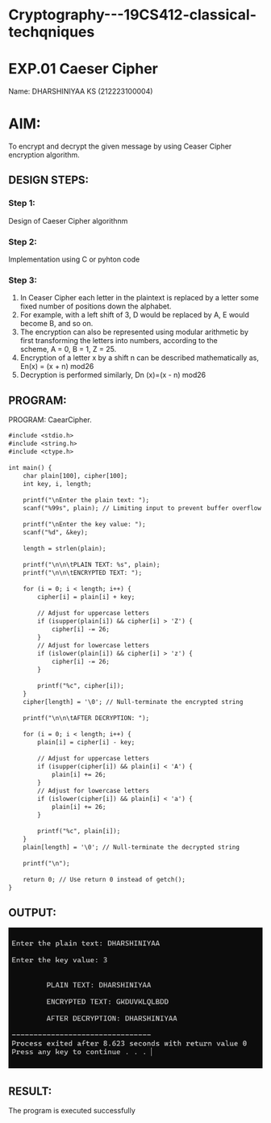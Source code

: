 # Cryptography---19CS412-classical-techqniques
# EXP.01 Caeser Cipher

Name: DHARSHINIYAA KS (212223100004)
# AIM:

To encrypt and decrypt the given message by using Ceaser Cipher encryption algorithm.


## DESIGN STEPS:

### Step 1:

Design of Caeser Cipher algorithnm 

### Step 2:

Implementation using C or pyhton code

### Step 3:

1.	In Ceaser Cipher each letter in the plaintext is replaced by a letter some fixed number of positions down the alphabet.
2.	For example, with a left shift of 3, D would be replaced by A, E would become B, and so on.
3.	The encryption can also be represented using modular arithmetic by first transforming the letters into numbers, according to the   
    scheme, A = 0, B = 1, Z = 25.
4.	Encryption of a letter x by a shift n can be described mathematically as,
                       En(x) = (x + n) mod26
5.	Decryption is performed similarly,
                       Dn (x)=(x - n) mod26


## PROGRAM:
PROGRAM:
CaearCipher.
```
#include <stdio.h>
#include <string.h>
#include <ctype.h>

int main() {
    char plain[100], cipher[100];
    int key, i, length;

    printf("\nEnter the plain text: ");
    scanf("%99s", plain); // Limiting input to prevent buffer overflow

    printf("\nEnter the key value: ");
    scanf("%d", &key);

    length = strlen(plain);

    printf("\n\n\tPLAIN TEXT: %s", plain);
    printf("\n\n\tENCRYPTED TEXT: ");

    for (i = 0; i < length; i++) {
        cipher[i] = plain[i] + key;

        // Adjust for uppercase letters
        if (isupper(plain[i]) && cipher[i] > 'Z') {
            cipher[i] -= 26;
        }
        // Adjust for lowercase letters
        if (islower(plain[i]) && cipher[i] > 'z') {
            cipher[i] -= 26;
        }

        printf("%c", cipher[i]);
    }
    cipher[length] = '\0'; // Null-terminate the encrypted string

    printf("\n\n\tAFTER DECRYPTION: ");

    for (i = 0; i < length; i++) {
        plain[i] = cipher[i] - key;

        // Adjust for uppercase letters
        if (isupper(cipher[i]) && plain[i] < 'A') {
            plain[i] += 26;
        }
        // Adjust for lowercase letters
        if (islower(cipher[i]) && plain[i] < 'a') {
            plain[i] += 26;
        }

        printf("%c", plain[i]);
    }
    plain[length] = '\0'; // Null-terminate the decrypted string

    printf("\n");

    return 0; // Use return 0 instead of getch();
}
```

## OUTPUT:
![alt text](<Screenshot 2025-03-20 093840.png>)

## RESULT:
The program is executed successfully


